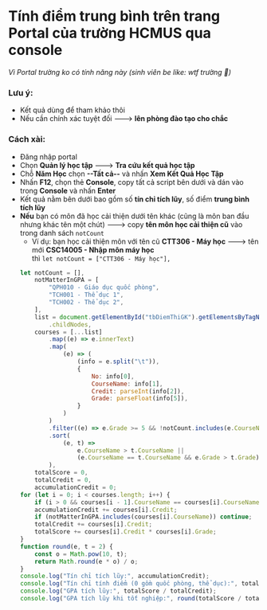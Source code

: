 # Tính điểm trung bình trên trang Portal của trường HCMUS qua console

*Vì Portal trường ko có tính năng này (sinh viên be like: wtf trường 🤣)*

### Lưu ý:
- Kết quả dùng để tham khảo thôi
- Nếu cần chính xác tuyệt đối ---> **lên phòng đào tạo cho chắc**

### Cách xài:
- Đăng nhập portal
- Chọn **Quản lý học tập** ---> **Tra cứu kết quả học tập**
- Chỗ **Năm Học** chọn **--Tất cả--** và nhấn **Xem Kết Quả Học Tập**
- Nhấn **F12**, chọn thẻ **Console**, copy tất cả script bên dưới và dán vào trong **Console** và nhấn **Enter**
- Kết quả nằm bên dưới bao gồm số **tín chỉ tích lũy**, số điểm **trung bình tích lũy**
- **Nếu** bạn có môn đã học cải thiện dưới tên khác (cũng là môn ban đầu nhưng khác tên một chút)
---> copy **tên môn học cải thiện cũ** vào trong danh sách `notCount`
    - Ví dụ: bạn học cải thiện môn với tên cũ **CTT306 - Máy học** ---> tên mới **CSC14005 - Nhập môn máy học** <br> thì `let notCount = ["CTT306 - Máy học"],`
    ```javascript
    let notCount = [],
        notMatterInGPA = [
            "QPH010 - Giáo dục quốc phòng",
            "TCH001 - Thể dục 1",
            "TCH002 - Thể dục 2",
        ],
        list = document.getElementById("tbDiemThiGK").getElementsByTagName("tbody")[0]
            .childNodes,
        courses = [...list]
            .map((e) => e.innerText)
            .map(
                (e) => (
                    (info = e.split("\t")),
                    {
                        No: info[0],
                        CourseName: info[1],
                        Credit: parseInt(info[2]),
                        Grade: parseFloat(info[5]),
                    }
                )
            )
            .filter((e) => e.Grade >= 5 && !notCount.includes(e.CourseName))
            .sort(
                (e, t) =>
                    e.CourseName > t.CourseName ||
                    (e.CourseName == t.CourseName && e.Grade > t.Grade)
            ),
        totalScore = 0,
        totalCredit = 0,
        accumulationCredit = 0;
    for (let i = 0; i < courses.length; i++) {
        if (i > 0 && courses[i - 1].CourseName == courses[i].CourseName) continue;
        accumulationCredit += courses[i].Credit;
        if (notMatterInGPA.includes(courses[i].CourseName)) continue;
        totalCredit += courses[i].Credit;
        totalScore += courses[i].Credit * courses[i].Grade;
    }
    function round(e, t = 2) {
        const o = Math.pow(10, t);
        return Math.round(e * o) / o;
    }
    console.log("Tín chỉ tích lũy:", accumulationCredit);
    console.log("Tín chỉ tính điểm (0 gồm quốc phòng, thể dục):", totalCredit);
    console.log("GPA tích lũy:", totalScore / totalCredit);
    console.log("GPA tích lũy khi tốt nghiệp:", round(totalScore / totalCredit));
    ```

